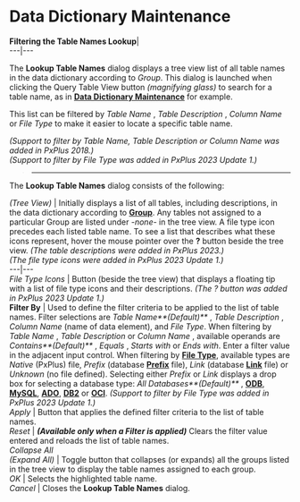 # Data Dictionary Maintenance  
  
**Filtering the Table Names Lookup**|   
---|---  
  
The **Lookup Table Names** dialog displays a tree view list of all table names in the data dictionary according to _Group_. This dialog is launched when clicking the Query Table View button _(magnifying glass)_ to search for a table name, as in **[Data Dictionary Maintenance](Overview.md)** for example.

This list can be filtered by _Table Name_ , _Table Description_ , _Column Name_ or _File Type_ to make it easier to locate a specific table name.

_(Support to filter by Table Name, Table Description or Column Name was added in PxPlus 2018.)  
(Support to filter by File Type was added in PxPlus 2023 Update 1.)_

> ---  
  
The **Lookup Table Names** dialog consists of the following:

_(Tree View)_ |  Initially displays a list of all tables, including descriptions, in the data dictionary according to **[Group](Overview.htm#options)**. Any tables not assigned to a particular Group are listed under _-none-_ in the tree view. A file type icon precedes each listed table name. To see a list that describes what these icons represent, hover the mouse pointer over the **?** button beside the tree view. _(The table descriptions were added in PxPlus 2023.)  
(The file type icons were added in PxPlus 2023 Update 1.)_  
---|---  
_File Type Icons_ |  Button (beside the tree view) that displays a floating tip with a list of file type icons and their descriptions. _(The ? button was added in PxPlus 2023 Update 1.)_  
**Filter By** |  Used to define the filter criteria to be applied to the list of table names. Filter selections are _Table Name**(Default)**_ , _Table Description_ , _Column Name_ (name of data element), and _File Type_. When filtering by _Table Name_ , _Table Description_ or _Column Name_ , available operands are _Contains**(Default)**_ , _Equals_ , _Starts with_ or _Ends with_. Enter a filter value in the adjacent input control. When filtering by **[File Type](Overview.htm#file_type)**, available types are _Native_ (PxPlus) file, _Prefix_ (database **[Prefix](../../PxPlus%20User%20Guide/Data%20Integration/External%20Databases/Creating%20the%20Prefix%20File.md)** file), _Link_ (database **[Link](../../PxPlus%20User%20Guide/Data%20Integration/External%20Databases/Creating%20Link%20File.md)** file) or _Unknown_ (no file defined). Selecting either _Prefix_ or _Link_ displays a drop box for selecting a database type: _All Databases**(Default)**_ , **[ODB](../../command_tags/odb.md)**, **[MySQL](../../command_tags/mysql.md)**, **[ADO](../../command_tags/ADO.md)**, **[DB2](../../command_tags/db2.md)** or **[OCI](../../command_tags/oci.md)**. _(Support to filter by File Type was added in PxPlus 2023 Update 1.)_  
_Apply_ |  Button that applies the defined filter criteria to the list of table names.  
_Reset_ |  **_(Available only when a Filter is applied)_** Clears the filter value entered and reloads the list of table names.  
_Collapse All  
(Expand All)_ |  Toggle button that collapses (or expands) all the groups listed in the tree view to display the table names assigned to each group.  
_OK_ |  Selects the highlighted table name.  
_Cancel_ |  Closes the **Lookup Table Names** dialog.
